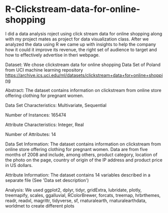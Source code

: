 # R-Clickstream-data-for-online-shopping

I did a data analysis roject using click stream data for online shopping along with my project mates as project for data visualization class. After we analyzed the data using R we came up with insights to help the company how it could it improve its revenue, the right set of audience to target and how to effectively advertise in theri webpage. 

Dataset: 
We chose clickstream data for online shopping Data Set of Poland from UCI machine learning repository
https://archive.ics.uci.edu/ml/datasets/clickstream+data+for+online+shopping

Abstract: The dataset contains information on clickstream from online store offering clothing for pregnant women.

Data Set Characteristics: Multivariate, Sequential

Number of Instances: 165474

Attribute Characteristics: Integer, Real

Number of Attributes: 14

Data Set Information: 
The dataset contains information on clickstream from online store offering clothing for pregnant women. Data are from five months of 2008 and include, among others, product category, location of the photo on the page, country of origin of the IP address and product price in US dollars.

Attribute Information:
The dataset contains 14 variables described in a separate file (See 'Data set description')

Analysis:
We used ggplot2, dplyr, tidyr, gridExtra, lubridate, plotly, treemapify, scales, ggalluvial, RColorBrewer, forcats, treemap, hrbrthemes, readr, readxl, magrittr, tidyverse, sf, rnaturalearth, rnaturalearthdata, worldmet to create different plots

